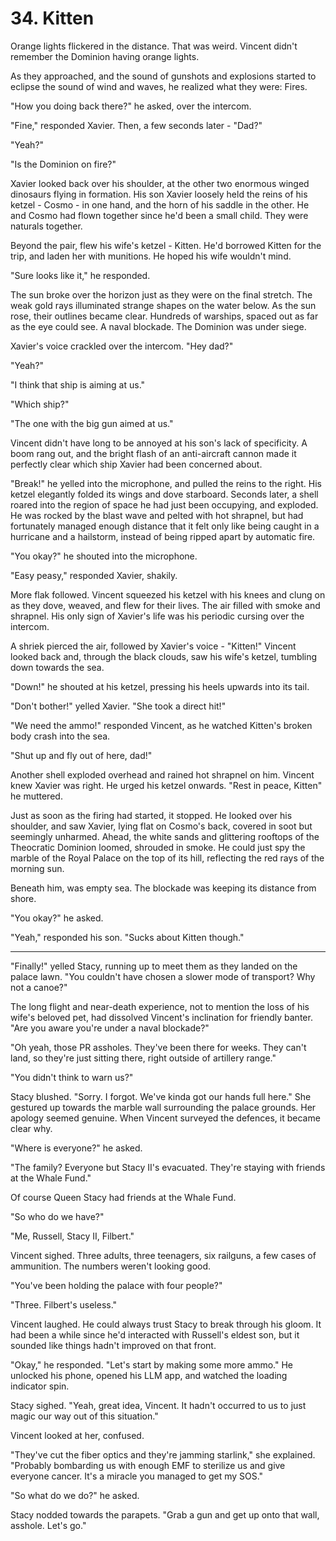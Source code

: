 # 34. Kitten

Orange lights flickered in the distance. That was weird. Vincent didn't remember the Dominion having orange lights.

As they approached, and the sound of gunshots and explosions started to eclipse the sound of wind and waves, he realized what they were: Fires.

"How you doing back there?" he asked, over the intercom.

"Fine," responded Xavier. Then, a few seconds later - "Dad?"

"Yeah?"

"Is the Dominion on fire?"

Xavier looked back over his shoulder, at the other two enormous winged dinosaurs flying in formation. His son Xavier loosely held the reins of his ketzel - Cosmo - in one hand, and the horn of his saddle in the other. He and Cosmo had flown together since he'd been a small child. They were naturals together.

Beyond the pair, flew his wife's ketzel - Kitten. He'd borrowed Kitten for the trip, and laden her with munitions. He hoped his wife wouldn't mind.

"Sure looks like it," he responded.

The sun broke over the horizon just as they were on the final stretch. The weak gold rays illuminated strange shapes on the water below. As the sun rose, their outlines became clear. Hundreds of warships, spaced out as far as the eye could see. A naval blockade. The Dominion was under siege.

Xavier's voice crackled over the intercom. "Hey dad?" 

"Yeah?"

"I think that ship is aiming at us."

"Which ship?"

"The one with the big gun aimed at us."

Vincent didn't have long to be annoyed at his son's lack of specificity. A boom rang out, and the bright flash of an anti-aircraft cannon made it perfectly clear which ship Xavier had been concerned about.

"Break!" he yelled into the microphone, and pulled the reins to the right. His ketzel elegantly folded its wings and dove starboard. Seconds later, a shell roared into the region of space he had just been occupying, and exploded. He was rocked by the blast wave and pelted with hot shrapnel, but had fortunately managed enough distance that it felt only like being caught in a hurricane and a hailstorm, instead of being ripped apart by automatic fire.

"You okay?" he shouted into the microphone.

"Easy peasy," responded Xavier, shakily.

More flak followed. Vincent squeezed his ketzel with his knees and clung on as they dove, weaved, and flew for their lives. The air filled with smoke and shrapnel. His only sign of Xavier's life was his periodic cursing over the intercom.

A shriek pierced the air, followed by Xavier's voice - "Kitten!" Vincent looked back and, through the black clouds, saw his wife's ketzel, tumbling down towards the sea.

"Down!" he shouted at his ketzel, pressing his heels upwards into its tail.

"Don't bother!" yelled Xavier. "She took a direct hit!"

"We need the ammo!" responded Vincent, as he watched Kitten's broken body crash into the sea.

"Shut up and fly out of here, dad!"

Another shell exploded overhead and rained hot shrapnel on him. Vincent knew Xavier was right. He urged his ketzel onwards. "Rest in peace, Kitten" he muttered.

Just as soon as the firing had started, it stopped. He looked over his shoulder, and saw Xavier, lying flat on Cosmo's back, covered in soot but seemingly unharmed. Ahead, the white sands and glittering rooftops of the Theocratic Dominion loomed, shrouded in smoke. He could just spy the marble of the Royal Palace on the top of its hill, reflecting the red rays of the morning sun.

Beneath him, was empty sea. The blockade was keeping its distance from shore.

"You okay?" he asked.

"Yeah," responded his son. "Sucks about Kitten though."

******

"Finally!" yelled Stacy, running up to meet them as they landed on the palace lawn. "You couldn't have chosen a slower mode of transport? Why not a canoe?"

The long flight and near-death experience, not to mention the loss of his wife's beloved pet, had dissolved Vincent's inclination for friendly banter. "Are you aware you're under a naval blockade?"

"Oh yeah, those PR assholes. They've been there for weeks. They can't land, so they're just sitting there, right outside of artillery range."

"You didn't think to warn us?"

Stacy blushed. "Sorry. I forgot. We've kinda got our hands full here." She gestured up towards the marble wall surrounding the palace grounds. Her apology seemed genuine. When Vincent surveyed the defences, it became clear why.

"Where is everyone?" he asked.

"The family? Everyone but Stacy II's evacuated. They're staying with friends at the Whale Fund."

Of course Queen Stacy had friends at the Whale Fund.

"So who do we have?"

"Me, Russell, Stacy II, Filbert."

Vincent sighed. Three adults, three teenagers, six railguns, a few cases of ammunition. The numbers weren't looking good.

"You've been holding the palace with four people?"

"Three. Filbert's useless."

Vincent laughed. He could always trust Stacy to break through his gloom. It had been a while since he'd interacted with Russell's eldest son, but it sounded like things hadn't improved on that front.

"Okay," he responded. "Let's start by making some more ammo." He unlocked his phone, opened his LLM app, and watched the loading indicator spin.

Stacy sighed. "Yeah, great idea, Vincent. It hadn't occurred to us to just magic our way out of this situation."

Vincent looked at her, confused.

"They've cut the fiber optics and they're jamming starlink," she explained. "Probably bombarding us with enough EMF to sterilize us and give everyone cancer. It's a miracle you managed to get my SOS."

"So what do we do?" he asked.

Stacy nodded towards the parapets. "Grab a gun and get up onto that wall, asshole. Let's go."
